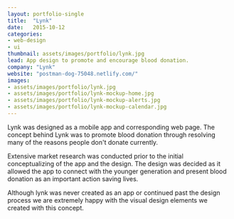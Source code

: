```yaml
---
layout: portfolio-single
title:  "Lynk"
date:   2015-10-12
categories:
- web-design
- ui
thumbnail: assets/images/portfolio/lynk.jpg
lead: App design to promote and encourage blood donation.
company: "Lynk"
website: "postman-dog-75048.netlify.com/"
images:
- assets/images/portfolio/lynk.jpg
- assets/images/portfolio/lynk-mockup-home.jpg
- assets/images/portfolio/lynk-mockup-alerts.jpg
- assets/images/portfolio/lynk-mockup-calendar.jpg
---
```


Lynk was designed as a mobile app and corresponding web page. The concept behind Lynk was to promote blood donation through resolving many of the reasons people don't donate currently.

Extensive market research was conducted prior to the initial conceptualizing of the app and the design. The design was decided as it allowed the app to connect with the younger generation and present blood donation as an important action saving lives.

Although lynk was never created as an app or continued past the design process we are extremely happy with the visual design elements we created with this concept.
